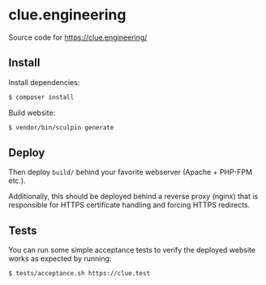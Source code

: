 # clue.engineering

Source code for https://clue.engineering/

## Install

Install dependencies:

```bash
$ composer install
```

Build website:

```bash
$ vendor/bin/sculpin generate
```

## Deploy

Then deploy `build/` behind your favorite webserver (Apache + PHP-FPM etc.).

Additionally, this should be deployed behind a reverse proxy (nginx) that is
responsible for HTTPS certificate handling and forcing HTTPS redirects.

## Tests

You can run some simple acceptance tests to verify the deployed website works
as expected by running:

```bash
$ tests/acceptance.sh https://clue.test
```
